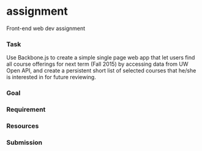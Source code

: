 # assignment
Front-end web dev assignment

### Task
Use Backbone.js to create a simple single page web app that let users find all course offerings for next term (Fall 2015) by accessing data from UW Open API, and create a persistent short list of selected courses that he/she is interested in for future reviewing.

### Goal


### Requirement


### Resources


### Submission
